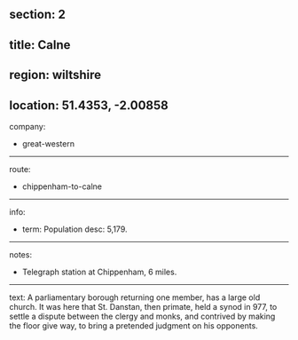 section: 2
----
title: Calne
----
region: wiltshire
----
location: 51.4353, -2.00858
----
company:
- great-western
----
route:
- chippenham-to-calne
----
info:
- term: Population
  desc: 5,179.
----
notes:
- Telegraph station at Chippenham, 6 miles.
----
text: A parliamentary borough returning one member, has a large old church. It was here that St. Danstan, then primate, held a synod in 977, to settle a dispute between the clergy and monks, and contrived by making the floor give way, to bring a pretended judgment on his opponents.
